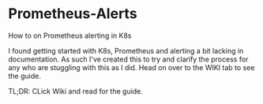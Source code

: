 # Prometheus-Alerts
How to on Prometheus alerting in K8s

I found getting started with K8s, Prometheus and alerting a bit lacking in documentation. As such I've created this to try and clarify the process for any who are stuggling with this as I did. Head on over to the WIKI tab to see the guide. 

TL;DR: CLick Wiki and read for the guide. 
